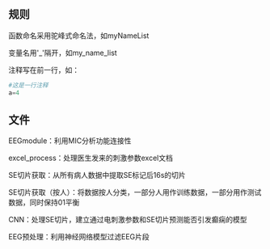 ## 规则

函数命名采用驼峰式命名法，如myNameList

变量名用'_'隔开，如my_name_list

注释写在前一行，如：

```python
#这是一行注释
a=4
```

## 文件

EEGmodule：利用MIC分析功能连接性

excel_process：处理医生发来的刺激参数excel文档

SE切片获取：从所有病人数据中提取SE标记后16s的切片

SE切片获取（按人）：将数据按人分类，一部分人用作训练数据，一部分用作测试数据，同时保持01平衡

CNN：处理SE切片，建立通过电刺激参数和SE切片预测能否引发癫痫的模型

EEG预处理：利用神经网络模型过滤EEG片段



